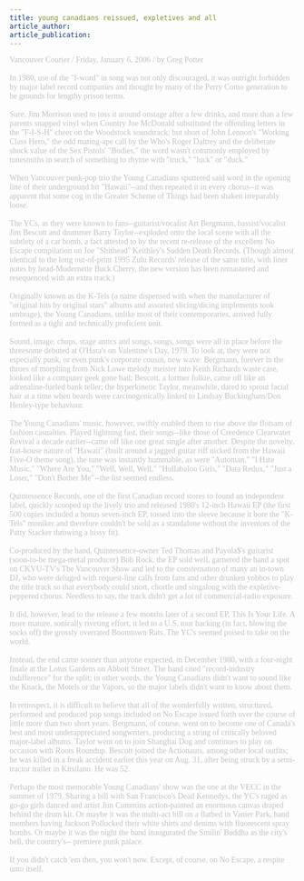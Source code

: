 ```yaml
---
title: young canadians reissued, expletives and all
article_author: 
article_publication: 
---
```

<span style="color: #c0c0c0"><span style="font-family: 'book antiqua', palatino">Vancouver Courier / Friday, January 6, 2006 / by Greg Potter<br /><br />In 1980, use of the &quot;f-word&quot; in song was not only discouraged, it was outright forbidden by major label record companies and thought by many of the Perry Como generation to be grounds for lengthy prison terms.<br /><br />Sure, Jim Morrison used to toss it around onstage after a few drinks, and more than a few parents snapped vinyl when Country Joe McDonald substituted the offending letters in the &quot;F-I-S-H&quot; cheer on the Woodstock soundtrack; but short of John Lennon's &quot;Working Class Hero,&quot; the odd mating-ape call by the Who's Roger Daltrey and the deliberate shock value of the Sex Pistols' &quot;Bodies,&quot; the word wasn't commonly employed by tunesmiths in search of something to rhyme with &quot;truck,&quot; &quot;luck&quot; or &quot;duck.&quot;<br /><br />When Vancouver punk-pop trio the Young Canadians sputtered said word in the opening line of their underground hit &quot;Hawaii&quot;--and then repeated it in every chorus--it was apparent that some cog in the Greater Scheme of Things had been shaken irreparably loose.<br /><br />The YCs, as they were known to fans--guitarist/vocalist Art Bergmann, bassist/vocalist Jim Bescott and drummer Barry Taylor--exploded onto the local scene with all the subtlety of a car bomb, a fact attested to by the recent re-release of the excellent No Escape compilation on Joe &quot;Shithead&quot; Keithley's Sudden Death Records. (Though almost identical to the long out-of-print 1995 Zulu Records' release of the same title, with liner notes by head-Modernette Buck Cherry, the new version has been remastered and resequenced with an extra track.)<br /><br />Originally known as the K-Tels (a name dispensed with when the manufacturer of &quot;original hits by original stars&quot; albums and assorted slicing/dicing implements took umbrage), the Young Canadians, unlike most of their contemporaries, arrived fully formed as a tight and technically proficient unit.<br /><br />Sound, image, chops, stage antics and songs, songs, songs were all in place before the threesome debuted at O'Hara's on Valentine's Day, 1979. To look at, they were not especially punk, or even punk's corporate cousin, new wave: Bergmann, forever in the throes of morphing from Nick Lowe melody meister into Keith Richards waste case, looked like a computer geek gone bad; Bescott, a former folkie, came off like an adrenaline-fueled bank teller; the hyperkinetic Taylor, meanwhile, dared to sprout facial hair at a time when beards were carcinogenically linked to Lindsay Buckingham/Don Henley-type behaviour.<br /><br />The Young Canadians' music, however, swiftly enabled them to rise above the flotsam of fashion casualties. Played lightning fast, their songs--like those of Creedence Clearwater Revival a decade earlier--came off like one great single after another. Despite the novelty, frat-house nature of &quot;Hawaii&quot; (built around a jagged guitar riff nicked from the Hawaii Five-O theme song), the tune was instantly hummable, as were &quot;Automan,&quot; &quot;I Hate Music,&quot; &quot;Where Are You,&quot; &quot;Well, Well, Well,&quot; &quot;Hullabaloo Girls,&quot; &quot;Data Redux,&quot; &quot;Just a Loser,&quot; &quot;Don't Bother Me&quot;--the list seemed endless.<br /><br />Quintessence Records, one of the first Canadian record stores to found an independent label, quickly scooped up the lively trio and released 1980's 12-inch Hawaii EP (the first 500 copies included a bonus seven-inch EP, tossed into the sleeve because it bore the &quot;K-Tels&quot; moniker and therefore couldn't be sold as a standalone without the inventors of the Patty Stacker throwing a hissy fit).<br /><br />Co-produced by the band, Quintessence-owner Ted Thomas and Payola$'s guitarist (soon-to-be mega-metal producer) Bob Rock, the EP sold well, garnered the band a spot on CKVU-TV's The Vancouver Show and led to the consternation of many an in-town DJ, who were deluged with request-line calls from fans and other drunken yobbos to play the title track so that everybody could snort, chortle and singalong with the expletive-peppered chorus. Needless to say, the track didn't get a lot of commercial-radio exposure.<br /><br />It did, however, lead to the release a few months later of a second EP, This Is Your Life. A more mature, sonically riveting effort, it led to a U.S. tour backing (in fact, blowing the socks off) the grossly overrated Boomtown Rats. The YC's seemed poised to take on the world.<br /><br />Instead, the end came sooner than anyone expected, in December 1980, with a four-night finale at the Lotus Gardens on Abbott Street. The band cited &quot;record-industry indifference&quot; for the split; in other words, the Young Canadians didn't want to sound like the Knack, the Motels or the Vapors, so the major labels didn't want to know about them.<br /><br />In retrospect, it is difficult to believe that all of the wonderfully written, structured, performed and produced pop songs included on No Escape issued forth over the course of little more than two short years. Bergmann, of course, went on to become one of Canada's best and most underappreciated songwriters, producing a string of critically beloved major-label albums. Taylor went on to join Shanghai Dog and continues to play on occasion with Roots Roundup. Bescott joined the Actionauts, among other local outfits; he was killed in a freak accident earlier this year on Aug. 31, after being struck by a semi-tractor trailer in Kitsilano. He was 52.<br /><br />Perhaps the most memorable Young Canadians' show was the one at the VECC in the summer of 1979. Sharing a bill with San Francisco's Dead Kennedys, the YC's raged as go-go girls danced and artist Jim Cummins action-painted an enormous canvas draped behind the drum kit. Or maybe it was the multi-act bill on a flatbed in Vanier Park, band members having Jackson Pollocked their white shirts and denims with fluorescent spray bombs. Or maybe it was the night the band inaugurated the Smilin' Buddha as the city's hell, the country's-- premiere punk palace.<br /><br />If you didn't catch 'em then, you won't now. Except, of course, on No Escape, a respite unto itself.<br /></span></span>
